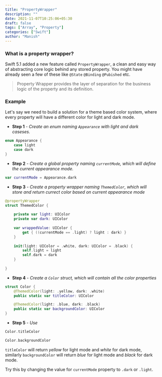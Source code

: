 ```yaml
---
title: "PropertyWrapper"
description: ""
date: 2021-11-07T10:25:06+05:30
draft: false
tags: ["Array", "Property"]
categories: ["Swift"]
author: "Manish"
---
```


### What is a property wrapper?
Swift 5.1 added a new feature called `PropertyWrapper`, a clean and easy way of abstracting core logic behind any stored property.
You might have already seen a few of these like `@State` `@Binding` `@Pubished` etc.

> Property Wrapper provides the layer of separation for the business logic of the property and its definition.

### Example
Let's say we need to build a solution for a theme based color system, where every property will have a different color for light and 
dark mode.

- **Step 1** - *Create an enum naming `Appearance` with light and dark caseses.*

```swift
enum Appearance {
    case light
    case dark
}
```

- **Step 2** - *Create a global property naming `currentMode`, which will define the current appearance mode.*
```swift
var currentMode = Appearance.dark
```

- **Step 3** - *Create a property wrapper naming `ThemedColor`, which will store and return currect color based on current appearance mode*
```swift
@propertyWrapper
struct ThemedColor {
    
    private var light: UIColor
    private var dark: UIColor
    
    var wrappedValue: UIColor {
        get { ((currentMode == .light) ? light : dark) }
    }
    
    init(light: UIColor = .white, dark: UIColor = .black) {
        self.light = light
        self.dark = dark
    }
    
}
```

- **Step 4** - *Create a `Color` struct, which will contain all the color properties*
```swift
struct Color {
    @ThemedColor(light: .yellow, dark: .white)
    public static var titleColor: UIColor

    @ThemedColor(light: .blue, dark: .black)
    public static var backgroundColor: UIColor
}
```

- **Step 5** - *Use*
```swift
Color.titleColor

Color.backgroundColor
```
`titleColor` will return *yellow* for light mode and *white* for dark mode, similarly `backgroundColor` will return *blue* for light mode and *black* for dark mode. 

Try this by changing the value for `currentMode` property to `.dark` or `.light`.